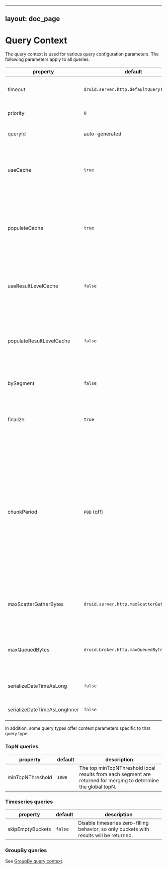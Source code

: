 <!--
  ~ Licensed to the Apache Software Foundation (ASF) under one
  ~ or more contributor license agreements.  See the NOTICE file
  ~ distributed with this work for additional information
  ~ regarding copyright ownership.  The ASF licenses this file
  ~ to you under the Apache License, Version 2.0 (the
  ~ "License"); you may not use this file except in compliance
  ~ with the License.  You may obtain a copy of the License at
  ~
  ~   http://www.apache.org/licenses/LICENSE-2.0
  ~
  ~ Unless required by applicable law or agreed to in writing,
  ~ software distributed under the License is distributed on an
  ~ "AS IS" BASIS, WITHOUT WARRANTIES OR CONDITIONS OF ANY
  ~ KIND, either express or implied.  See the License for the
  ~ specific language governing permissions and limitations
  ~ under the License.
  -->

---
layout: doc_page
---

Query Context
=============

The query context is used for various query configuration parameters. The following parameters apply to all queries.

|property         |default                                 | description          |
|-----------------|----------------------------------------|----------------------|
|timeout          | `druid.server.http.defaultQueryTimeout`| Query timeout in millis, beyond which unfinished queries will be cancelled. 0 timeout means `no timeout`. To set the default timeout, see [broker configuration](../configuration/index.html#broker) |
|priority         | `0`                                    | Query Priority. Queries with higher priority get precedence for computational resources.|
|queryId          | auto-generated                         | Unique identifier given to this query. If a query ID is set or known, this can be used to cancel the query |
|useCache         | `true`                                 | Flag indicating whether to leverage the query cache for this query. When set to false, it disables reading from the query cache for this query. When set to true, Druid uses druid.broker.cache.useCache or druid.historical.cache.useCache to determine whether or not to read from the query cache |
|populateCache    | `true`                                 | Flag indicating whether to save the results of the query to the query cache. Primarily used for debugging. When set to false, it disables saving the results of this query to the query cache. When set to true, Druid uses druid.broker.cache.populateCache or druid.historical.cache.populateCache to determine whether or not to save the results of this query to the query cache |
|useResultLevelCache         | `false`                                 | Flag indicating whether to leverage the result level cache for this query. When set to false, it disables reading from the query cache for this query. When set to true, Druid uses druid.broker.cache.useResultLevelCache to determine whether or not to read from the query cache |
|populateResultLevelCache    | `false`                                 | Flag indicating whether to save the results of the query to the result level cache. Primarily used for debugging. When set to false, it disables saving the results of this query to the query cache. When set to true, Druid uses druid.broker.cache.populateCache to determine whether or not to save the results of this query to the query cache |
|bySegment        | `false`                                | Return "by segment" results. Primarily used for debugging, setting it to `true` returns results associated with the data segment they came from |
|finalize         | `true`                                 | Flag indicating whether to "finalize" aggregation results. Primarily used for debugging. For instance, the `hyperUnique` aggregator will return the full HyperLogLog sketch instead of the estimated cardinality when this flag is set to `false` |
|chunkPeriod      | `P0D` (off)                            | At the broker node level, long interval queries (of any type) may be broken into shorter interval queries to parallelize merging more than normal. Broken up queries will use a larger share of cluster resources, but, if you use groupBy "v1, it may be able to complete faster as a result. Use ISO 8601 periods. For example, if this property is set to `P1M` (one month), then a query covering a year would be broken into 12 smaller queries. The broker uses its query processing executor service to initiate processing for query chunks, so make sure "druid.processing.numThreads" is configured appropriately on the broker. [groupBy queries](groupbyquery.html) do not support chunkPeriod by default, although they do if using the legacy "v1" engine. This context is deprecated since it's only useful for groupBy "v1", and will be removed in the future releases.|
|maxScatterGatherBytes| `druid.server.http.maxScatterGatherBytes` | Maximum number of bytes gathered from data nodes such as historicals and realtime processes to execute a query. This parameter can be used to further reduce `maxScatterGatherBytes` limit at query time. See [broker configuration](../configuration/index.html#broker) for more details.|
|maxQueuedBytes       | `druid.broker.http.maxQueuedBytes`        | Maximum number of bytes queued per query before exerting backpressure on the channel to the data server. Similar to `maxScatterGatherBytes`, except unlike that configuration, this one will trigger backpressure rather than query failure. Zero means disabled.|
|serializeDateTimeAsLong| `false`       | If true, DateTime is serialized as long in the result returned by broker and the data transportation between broker and compute node|
|serializeDateTimeAsLongInner| `false`  | If true, DateTime is serialized as long in the data transportation between broker and compute node|

In addition, some query types offer context parameters specific to that query type.

### TopN queries

|property         |default              | description          |
|-----------------|---------------------|----------------------|
|minTopNThreshold | `1000`              | The top minTopNThreshold local results from each segment are returned for merging to determine the global topN. |

### Timeseries queries

|property         |default              | description          |
|-----------------|---------------------|----------------------|
|skipEmptyBuckets | `false`             | Disable timeseries zero-filling behavior, so only buckets with results will be returned. |

### GroupBy queries

See [GroupBy query context](groupbyquery.html#query-context).

